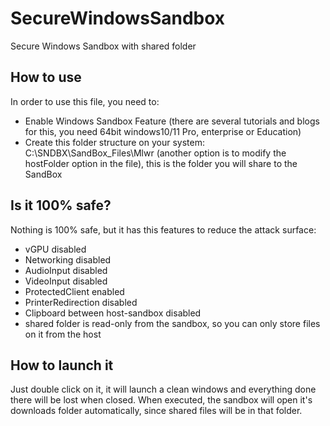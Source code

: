 # SecureWindowsSandbox
Secure Windows Sandbox with shared folder


## How to use
In order to use this file, you need to:
  - Enable Windows Sandbox Feature (there are several tutorials and blogs for this, you need 64bit windows10/11 Pro, enterprise or Education)
  - Create this folder structure on your system: C:\SNDBX\SandBox_Files\Mlwr (another option is to modify the hostFolder option in the file), this is the folder you will share to the SandBox

## Is it 100% safe?
Nothing is 100% safe, but it has this features to reduce the attack surface:
  - vGPU disabled
  - Networking disabled
  - AudioInput disabled
  - VideoInput disabled
  - ProtectedClient enabled
  - PrinterRedirection disabled
  - Clipboard between host-sandbox disabled
  - shared folder is read-only from the sandbox, so you can only store files on it from the host

## How to launch it
Just double click on it, it will launch a clean windows and everything done there will be lost when closed.
When executed, the sandbox will open it's downloads folder automatically, since shared files will be in that folder.
